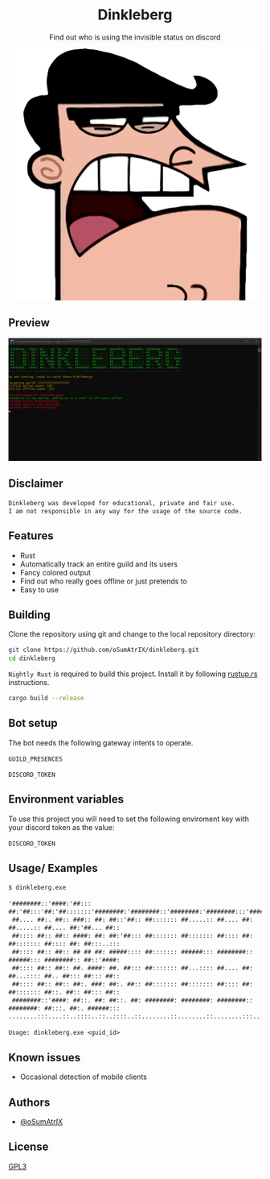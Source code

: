 <div align="center">

# Dinkleberg

Find out who is using the invisible status on discord

<img src="assets/icon.png" alt="logo" width="500"/>

<!--

<br>

[![Build project](https://github.com/oSumAtrIX/dinkleberg/actions/workflows/rust.yml/badge.svg)](https://github.com/oSumAtrIX/dinkleberg/actions/workflows/rust.yml)
[![Codacy Badge](https://app.codacy.com/project/badge/Grade/4474e5fcc9064562b5d653601ee356f3)](https://www.codacy.com/gh/oSumAtrIX/DownOnSpot/dashboard?utm_source=github.com&amp;utm_medium=referral&amp;utm_content=oSumAtrIX/DownOnSpot&amp;utm_campaign=Badge_Grade)
[![GitHub license](https://img.shields.io/github/license/oSumAtrIX/dinkleberg)](https://github.com/oSumAtrIX/dinkleberg/blob/main/LICENSE)
[![GitHub issues](https://img.shields.io/github/issues/oSumAtrIX/dinkleberg)](https://github.com/oSumAtrIX/dinkleberg/issues)
[![GitHub forks](https://img.shields.io/github/forks/oSumAtrIX/dinkleberg)](https://github.com/oSumAtrIX/dinkleberg/network)
[![GitHub stars](https://img.shields.io/github/stars/oSumAtrIX/dinkleberg)](https://github.com/oSumAtrIX/dinkleberg/stargazers)
[![Stability: Experimental](https://masterminds.github.io/stability/experimental.svg)](https://masterminds.github.io/stability/experimental.html)
-->

</div>

## Preview

<img src="assets/preview.png" alt="preview image"/>

## Disclaimer

```text
Dinkleberg was developed for educational, private and fair use.
I am not responsible in any way for the usage of the source code.
```

## Features

-   Rust
-   Automatically track an entire guild and its users
-   Fancy colored output
-   Find out who really goes offline or just pretends to
-   Easy to use

## Building

Clone the repository using git and change to the local repository directory:

```bash
git clone https://github.com/oSumAtrIX/dinkleberg.git
cd dinkleberg
```

`Nightly Rust` is required to build this project. Install it by following [rustup.rs](https://rustup.rs) instructions.

```bash
cargo build --release
```

## Bot setup

The bot needs the following gateway intents to operate.

`GUILD_PRESENCES`

`DISCORD_TOKEN`

## Environment variables

To use this project you will need to set the following enviroment key with your discord token as the value:

`DISCORD_TOKEN`

## Usage/ Examples

```text
$ dinkleberg.exe

'########::'####:'##::: ##:'##:::'##:'##:::::::'########:'########::'########:'########:::'######:::
 ##.... ##:. ##:: ###:: ##: ##::'##:: ##::::::: ##.....:: ##.... ##: ##.....:: ##.... ##:'##... ##::
 ##:::: ##:: ##:: ####: ##: ##:'##::: ##::::::: ##::::::: ##:::: ##: ##::::::: ##:::: ##: ##:::..:::
 ##:::: ##:: ##:: ## ## ##: #####:::: ##::::::: ######::: ########:: ######::: ########:: ##::'####:
 ##:::: ##:: ##:: ##. ####: ##. ##::: ##::::::: ##...:::: ##.... ##: ##...:::: ##.. ##::: ##::: ##::
 ##:::: ##:: ##:: ##:. ###: ##:. ##:: ##::::::: ##::::::: ##:::: ##: ##::::::: ##::. ##:: ##::: ##::
 ########::'####: ##::. ##: ##::. ##: ########: ########: ########:: ########: ##:::. ##:. ######:::
........:::....::..::::..::..::::..::........::........::........:::........::..:::::..:::......::::

Usage: dinkleberg.exe <guid_id>
```

## Known issues

-   Occasional detection of mobile clients

## Authors

-   [@oSumAtrIX](https://osumatrix.me/#github)

## License

[GPL3](https://choosealicense.com/licenses/agpl-3.0/)
